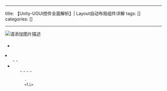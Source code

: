 
--- 
title:  【Unity-UGUI控件全面解析】| Layout自动布局组件详解 
tags: []
categories: [] 

---
<img src="https://img-blog.csdnimg.cn/4ea0ad75b9c145e5ba7d219b7e425099.png" alt="请添加图片描述"> 

####  

  - 
  <li>
   <ul>
    - 
    - 
    <li>
     <ul>
      - 
      - 
      - 
      - 
     
      - 
      <li>
     